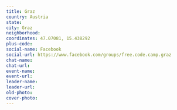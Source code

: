 ```yaml
---
title: Graz
country: Austria
state: 
city: Graz
neighborhood: 
coordinates: 47.07081, 15.438292
plus-code:
social-name: Facebook
social-url: https://www.facebook.com/groups/free.code.camp.graz
chat-name:
chat-url:
event-name:
event-url:
leader-name:
leader-url:
old-photo: 
cover-photo:
---
```


